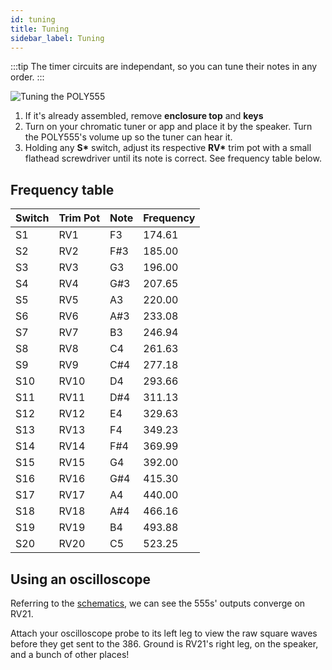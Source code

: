 ```yaml
---
id: tuning
title: Tuning
sidebar_label: Tuning
---
```


:::tip
The timer circuits are independant, so you can tune their notes in any order.
:::

![Tuning the POLY555](/img/tuning.jpg)

1. If it's already assembled, remove **enclosure top** and **keys**
2. Turn on your chromatic tuner or app and place it by the speaker. Turn the POLY555's volume up so the tuner can hear it.
3. Holding any **S\*** switch, adjust its respective **RV\*** trim pot with a small flathead screwdriver until its note is correct. See frequency table below.

## Frequency table

| Switch | Trim Pot | Note | Frequency |
| ------ | -------- | ---- | --------- |
| S1     | RV1      | F3   | 174.61    |
| S2     | RV2      | F#3  | 185.00    |
| S3     | RV3      | G3   | 196.00    |
| S4     | RV4      | G#3  | 207.65    |
| S5     | RV5      | A3   | 220.00    |
| S6     | RV6      | A#3  | 233.08    |
| S7     | RV7      | B3   | 246.94    |
| S8     | RV8      | C4   | 261.63    |
| S9     | RV9      | C#4  | 277.18    |
| S10    | RV10     | D4   | 293.66    |
| S11    | RV11     | D#4  | 311.13    |
| S12    | RV12     | E4   | 329.63    |
| S13    | RV13     | F4   | 349.23    |
| S14    | RV14     | F#4  | 369.99    |
| S15    | RV15     | G4   | 392.00    |
| S16    | RV16     | G#4  | 415.30    |
| S17    | RV17     | A4   | 440.00    |
| S18    | RV18     | A#4  | 466.16    |
| S19    | RV19     | B4   | 493.88    |
| S20    | RV20     | C5   | 523.25    |

## Using an oscilloscope

Referring to the [schematics](schematics.md), we can see the 555s' outputs converge on RV21.

Attach your oscilloscope probe to its left leg to view the raw square waves before they get sent to the 386. Ground is RV21's right leg, on the speaker, and a bunch of other places!
